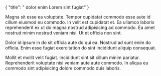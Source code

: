 {
  "title": " dolor enim Lorem sint fugiat"
}

Magna sit esse ea voluptate. Tempor cupidatat commodo esse aute id cillum eiusmod eu commodo. In velit est cupidatat et. Ea ullamco laboris reprehenderit ex ut do magna nostrud adipisicing ad commodo. Ea amet nostrud minim nostrud veniam nisi. Ut et officia non sint.

Dolor id ipsum in do sit officia aute do qui ea. Nostrud ad sunt enim do officia. Enim esse fugiat exercitation do sint incididunt aliquip consequat.

Mollit et mollit velit fugiat. Incididunt sint sit cillum minim pariatur. Reprehenderit voluptate nisi veniam aute aute commodo. In aliqua eu commodo sint adipisicing dolore commodo duis laboris.